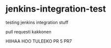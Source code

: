 # jenkins-integration-test
testing jenkins integration stuff


pull requesti kakkonen

HIIHAA HOO TULEEKO PR 5
PR7
